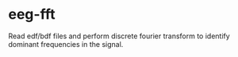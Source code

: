 # eeg-fft
Read edf/bdf files and perform discrete fourier transform to identify dominant frequencies in the signal.
